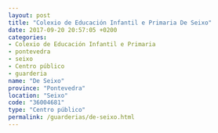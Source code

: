 ```yaml
---
layout: post
title: "Colexio de Educación Infantil e Primaria De Seixo"
date: 2017-09-20 20:57:05 +0200
categories:
- Colexio de Educación Infantil e Primaria
- pontevedra
- seixo
- Centro público
- guarderia
name: "De Seixo"
province: "Pontevedra"
location: "Seixo"
code: "36004681"
type: "Centro público"
permalink: /guarderias/de-seixo.html
---
```

